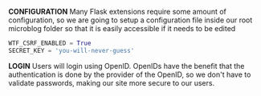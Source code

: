 **CONFIGURATION**
Many Flask extensions require some amount of configuration, so we are going to setup a configuration file inside our root microblog folder so that it is easily accessible if it needs to be edited

```Python
WTF_CSRF_ENABLED = True
SECRET_KEY = 'you-will-never-guess'
```

**LOGIN** Users will login using OpenID. OpenIDs have the benefit that the authentication is done by the provider of the OpenID, so we don't have to validate passwords, making our site more secure to our users.

